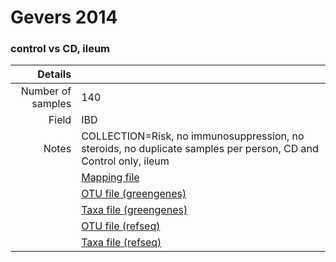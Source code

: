 # Gevers 2014

### control vs CD, ileum


| Details        |             |
| -------------: |-------------|
| Number of samples | 140
| Field | IBD
| Notes | COLLECTION=Risk, no immunosuppression, no steroids, no duplicate samples per person, CD and Control only, ileum
| | [Mapping file](https://www.dropbox.com/s/8i00dlal7678r6d/mapping-cecal.txt?dl=0)
| | [OTU file (greengenes)](https://www.dropbox.com/s/p9h4wcys5m3ldju/otutable.txt?dl=0)
| | [Taxa file (greengenes)](https://www.dropbox.com/s/p9h4wcys5m3ldju/otutable.txt?dl=0)
| | [OTU file (refseq)](https://www.dropbox.com/s/p9h4wcys5m3ldju/otutable.txt?dl=0)
| | [Taxa file (refseq)](https://www.dropbox.com/s/p9h4wcys5m3ldju/otutable.txt?dl=0)